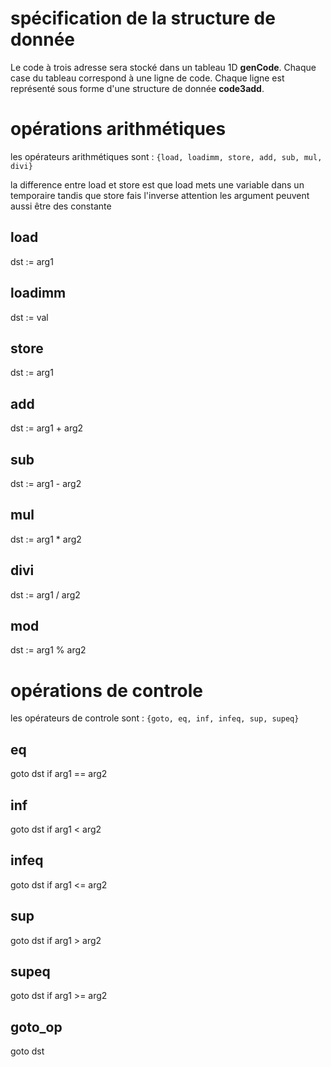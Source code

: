 # spécification de la structure de donnée

Le code à trois adresse sera stocké dans un tableau 1D **genCode**.
Chaque case du tableau correspond à une ligne de code.
Chaque ligne est représenté sous forme d'une structure de donnée **code3add**.


# opérations arithmétiques

les opérateurs arithmétiques sont :
`{load, loadimm, store, add, sub, mul, divi}`

la difference entre load et store est que load mets une variable dans un temporaire tandis que store fais l'inverse
attention les argument peuvent aussi être des constante

## load 
dst := arg1

## loadimm
dst := val 

## store
dst := arg1

## add
dst := arg1 + arg2

## sub
dst := arg1 - arg2

## mul
dst := arg1 * arg2

## divi
dst := arg1 / arg2

## mod
dst := arg1 % arg2

# opérations de controle

les opérateurs de controle sont :
`{goto, eq, inf, infeq, sup, supeq}`

## eq

goto dst if arg1 == arg2

## inf

goto dst if arg1 < arg2

## infeq

goto dst if arg1 <= arg2

## sup

goto dst if arg1 > arg2

## supeq

goto dst if arg1 >= arg2


## goto_op
goto dst


